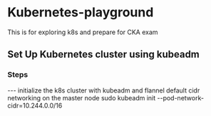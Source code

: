 # Kubernetes-playground
This is for exploring k8s and prepare for CKA exam

## Set Up Kubernetes cluster using kubeadm

### Steps

--- initialize the k8s cluster with kubeadm and flannel default cidr networking on the master node
    sudo kubeadm init --pod-network-cidr=10.244.0.0/16
	
	
   
